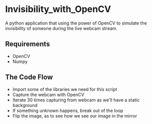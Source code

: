 # Invisibility_with_OpenCV
A python application that using the power of OpenCV to simulate the invisibility of 
someone during the live webcam stream.

## Requirements
- OpenCV
- Numpy

## The Code Flow

- Import some of the libraries we need for this script
- Capture the webcam with OpenCV
- Iterate 30 times capturing from webcam as we'll have a static background
- If something unknown happens, break out of the loop
- Flip the image, as to see how we see our image in the mirror
